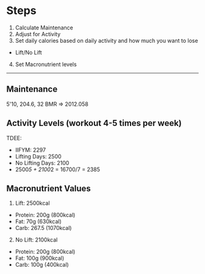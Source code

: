 # Steps
1. Calculate Maintenance
2. Adjust for Activity
3. Set daily calories based on daily activity and how much you want to lose
  * Lift/No Lift
4. Set Macronutrient levels
<hr>

## Maintenance
5'10, 204.6, 32
BMR => 2012.058

## Activity Levels (workout 4-5 times per week)
TDEE:
* IIFYM: 2297
* Lifting Days: 2500
* No Lifting Days: 2100
* 2500*5 + 2100*2 = 16700/7 = 2385


## Macronutrient Values
1. Lift: 2500kcal
  * Protein: 200g (800kcal)
  * Fat: 70g (630kcal)
  * Carb: 267.5 (1070kcal)

2. No Lift: 2100kcal
  * Protein: 200g (800kcal)
  * Fat: 100g (900kcal)
  * Carb: 100g (400kcal)
